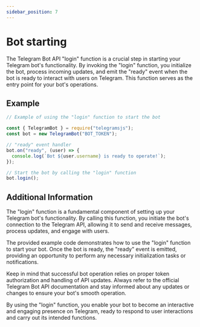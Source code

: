 ```yaml
---
sidebar_position: 7
---
```

# Bot starting

The Telegram Bot API "login" function is a crucial step in starting your Telegram bot's functionality. By invoking the "login" function, you initialize the bot, process incoming updates, and emit the "ready" event when the bot is ready to interact with users on Telegram. This function serves as the entry point for your bot's operations.

## Example

```javascript
// Example of using the "login" function to start the bot

const { TelegramBot } = require("telegramsjs");
const bot = new TelegramBot("BOT_TOKEN");

// "ready" event handler
bot.on("ready", (user) => {
  console.log(`Bot ${user.username} is ready to operate!`);
});

// Start the bot by calling the "login" function
bot.login();
```

## Additional Information

The "login" function is a fundamental component of setting up your Telegram bot's functionality. By calling this function, you initiate the bot's connection to the Telegram API, allowing it to send and receive messages, process updates, and engage with users.

The provided example code demonstrates how to use the "login" function to start your bot. Once the bot is ready, the "ready" event is emitted, providing an opportunity to perform any necessary initialization tasks or notifications.

Keep in mind that successful bot operation relies on proper token authorization and handling of API updates. Always refer to the official Telegram Bot API documentation and stay informed about any updates or changes to ensure your bot's smooth operation.

By using the "login" function, you enable your bot to become an interactive and engaging presence on Telegram, ready to respond to user interactions and carry out its intended functions.
